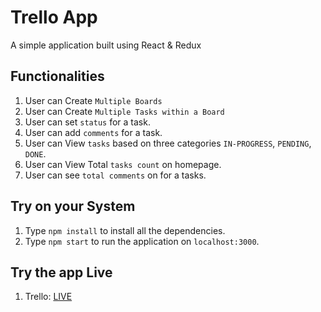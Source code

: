 # Trello App

A simple application built using React &amp; Redux

## Functionalities

1. User can Create `Multiple Boards`
2. User can Create `Multiple Tasks within a Board`
3. User can set `status` for a task.
4. User can add `comments` for a task.
5. User can View `tasks` based on three categories `IN-PROGRESS`, `PENDING`, `DONE`.
6. User can View Total `tasks count` on homepage.
7. User can see `total comments` on for a tasks.

## Try on your System

1. Type `npm install` to install all the dependencies.
2. Type `npm start` to run the application on `localhost:3000`.

## Try the app Live

1.  Trello: [LIVE](https://mayank-trello.herokuapp.com/)
